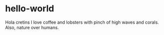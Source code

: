 # hello-world

Hola cretins
I love coffee and lobsters with pinch of high waves and corals.
Also, nature over humans.
